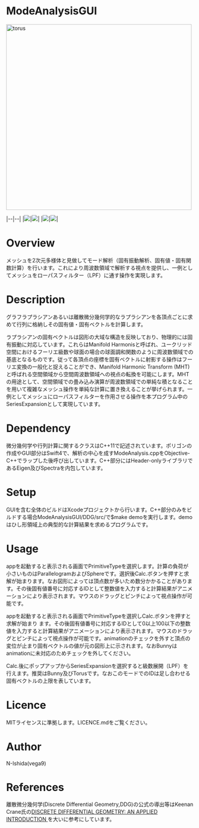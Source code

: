 #  ModeAnalysisGUI
<img width="499" alt="torus" src="https://user-images.githubusercontent.com/37180011/38131573-96bed6f0-3442-11e8-9659-5c6c87f30a87.png">

|--|--|
|![](https://user-images.githubusercontent.com/37180011/41652174-53718d1e-74bd-11e8-95ca-1ec84b843c80.png)|![](https://user-images.githubusercontent.com/37180011/41652244-7c73ebe4-74bd-11e8-8325-a41c1dba11fc.png)|
|![](https://user-images.githubusercontent.com/37180011/41652248-82c1a9aa-74bd-11e8-88c4-4a669174a08d.png)|![](https://user-images.githubusercontent.com/37180011/41652270-88bcc614-74bd-11e8-8228-a32fc4ee3bb4.png)|



# Overview
メッシュを2次元多様体と見做してモード解析（固有振動解析、固有値・固有関数計算）を行います。これにより周波数領域で解析する視点を提供し、一例としてメッシュをローパスフィルター（LPF）に通す操作を実現します。

# Description
グラフラプラシアンあるいは離散微分幾何学的なラプラシアンを各頂点ごとに求めて行列に格納しその固有値・固有ベクトルを計算します。

ラプラシアンの固有ベクトルは図形の大域な構造を反映しており、物理的には固有振動に対応しています。これらはManifold Harmonisと呼ばれ、ユークリッド空間におけるフーリエ級数や球面の場合の球面調和関数のように周波数領域での基底となるものです。従って各頂点の座標を固有ベクトルに射影する操作はフーリエ変換の一般化と捉えることができ、Manifold Harmonic Transform (MHT)と呼ばれる空間領域から空間周波数領域への視点の転換を可能にします。MHTの用途として、空間領域での畳み込み演算が周波数領域での単純な積となることを用いて複雑なメッシュ操作を単純な計算に置き換えることが挙げられます。一例としてメッシュにローパスフィルターを作用させる操作を本プログラム中のSeriesExpansionとして実現しています。

# Dependency
微分幾何学や行列計算に関するクラスはC++11で記述されています。ポリゴンの作成やGUI部分はSwift4で、解析の中心を成すModeAnalysis.cppをObjective-C++でラップした後呼び出しています。C++部分にはHeader-onlyライブラリであるEigen及びSpectraを内包しています。

# Setup
GUIを含む全体のビルドはXcodeプロジェクトから行います。C++部分のみをビルドする場合ModeAnalysisGUI/DDG/src/で$make demoを実行します。demoはひし形領域上の典型的な計算結果を求めるプログラムです。

# Usage
appを起動すると表示される画面でPrimitiveTypeを選択します。計算の負荷が小さいものはParallelogramおよびSphereです。選択後Calc.ボタンを押すと求解が始まります。なお図形によっては頂点数が多いため数分かかることがあります。その後固有値番号に対応するIDとして整数値を入力すると計算結果がアニメーションにより表示されます。マウスのドラッグとピンチによって視点操作が可能です。

appを起動すると表示される画面でPrimitiveTypeを選択しCalc.ボタンを押すと求解が始まり
ます。その後固有値番号に対応するIDとして0以上100以下の整数値を入力すると計算結果がアニメーションにより表示されます。マウスのドラッグとピンチによって視点操作が可能です。animationのチェックを外すと頂点の変位が止まり固有ベクトルの値が元の図形上に示されます。なおBunnyはanimationに未対応のためチェックを外してください。

Calc.後にポップアップからSeriesExpansionを選択すると級数展開（LPF）を行えます。推奨はBunny及びTorusです。なおこのモードでのIDは足し合わせる固有ベクトルの上限を表しています。

# Licence
MITライセンスに準拠します。LICENCE.mdをご覧ください。

# Author
N-Ishida(vega9)

# References
離散微分幾何学(Discrete Differential Geometry,DDG)の公式の導出等はKeenan Crane氏の[DISCRETE DIFFERENTIAL GEOMETRY: AN APPLIED INTRODUCTION ][1]を大いに参考にしています。

[1]:https://www.cs.cmu.edu/~kmcrane/Projects/DDG/paper.pdf
